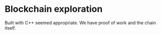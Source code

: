# Blockchain exploration

Built with C++ seemed appropriate. We have proof of work and the chain itself.
